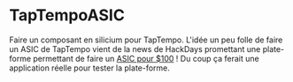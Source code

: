 # TapTempoASIC
Faire un composant en silicium pour TapTempo. L'idée un peu folle de faire un ASIC de TapTempo vient de la news de HackDays promettant une plate-forme permettant de faire un [ASIC pour $100](https://hackaday.io/project/152709-itsy-chipsy-make-your-own-100-chip) !
Du coup ça ferait une application réelle pour tester la plate-forme.
